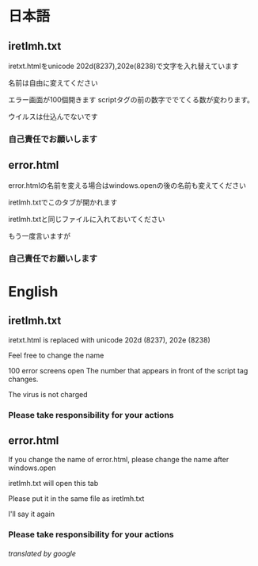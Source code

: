 # 日本語
## ire‮txt.h‭t‮ml
iretxt.htmlをunicode 202d(8237),202e(8238)で文字を入れ替えています

名前は自由に変えてください

エラー画面が100個開きます
scriptタグの前の数字ででてくる数が変わります。

ウイルスは仕込んでないです

### 自己責任でお願いします

## error.html
error.htmlの名前を変える場合はwindows.openの後の名前も変えてください

iretlmh.txtでこのタブが開かれます

iretlmh.txtと同じファイルに入れておいてください

もう一度言いますが
### 自己責任でお願いします


# English
## ire‮txt.h‭t‮ml
iretxt.html is replaced with unicode 202d (8237), 202e (8238)

Feel free to change the name

100 error screens open
The number that appears in front of the script tag changes.

The virus is not charged

### Please take responsibility for your actions

## error.html
If you change the name of error.html, please change the name after windows.open

iretlmh.txt will open this tab

Please put it in the same file as iretlmh.txt

I'll say it again
### Please take responsibility for your actions
###### translated by google
